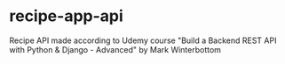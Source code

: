 # recipe-app-api
Recipe API made according to Udemy course "Build a Backend REST API with Python &amp; Django - Advanced" by Mark Winterbottom
